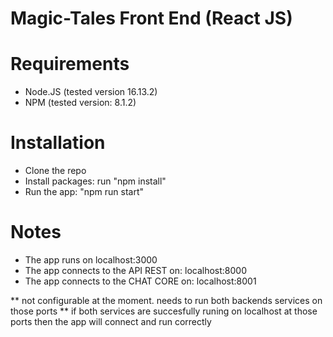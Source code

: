 # Magic-Tales Front End (React JS) 


# Requirements  
- Node.JS (tested version 16.13.2) 
- NPM (tested version: 8.1.2)

# Installation 
- Clone the repo
- Install packages: run "npm install" 
- Run the app: "npm run start"

# Notes
- The app runs on localhost:3000
- The app connects to the API REST on: localhost:8000
- The app connects to the CHAT CORE on: localhost:8001
  
** not configurable at the moment. needs to run both backends services on those ports
** if both services are succesfully runing on localhost at those ports then the app will connect and run correctly 


  
  

